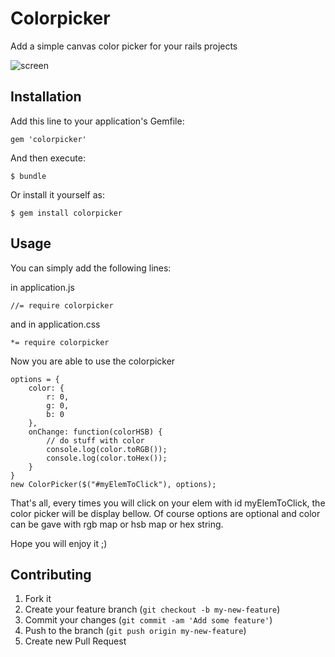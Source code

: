 # Colorpicker

Add a simple canvas color picker for your rails projects

![screen](http://i49.tinypic.com/ekrdjc.png)

## Installation

Add this line to your application's Gemfile:

    gem 'colorpicker'

And then execute:

    $ bundle

Or install it yourself as:

    $ gem install colorpicker

## Usage

You can simply add the following lines:

in application.js

    //= require colorpicker

and in application.css

    *= require colorpicker

Now you are able to use the colorpicker 

    options = {
        color: {
            r: 0,
            g: 0,
            b: 0
        },
        onChange: function(colorHSB) {
            // do stuff with color
            console.log(color.toRGB());
            console.log(color.toHex());
        }
    }
    new ColorPicker($("#myElemToClick"), options);

That's all, every times you will click on your elem with id myElemToClick, the color picker will be display bellow.
Of course options are optional and color can be gave with rgb map or hsb map or hex string.

Hope you will enjoy it ;)

## Contributing

1. Fork it
2. Create your feature branch (`git checkout -b my-new-feature`)
3. Commit your changes (`git commit -am 'Add some feature'`)
4. Push to the branch (`git push origin my-new-feature`)
5. Create new Pull Request
